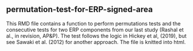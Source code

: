 ## permutation-test-for-ERP-signed-area

This RMD file contains a function to perform permutations tests and the consecutive tests for two ERP components from our last study (Rashal et al., in revision, AP&P).
The test follows the logic in Hickey et al, (2019), but see Sawaki et al. (2012) for another approach.
The file is knitted into html.
